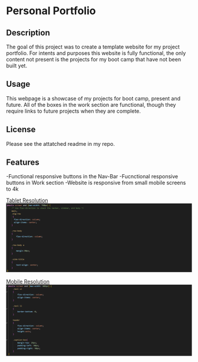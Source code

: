 # Personal Portfolio

## Description

The goal of this project was to create a template website for my project portfolio. For intents and purposes this website is fully functional, the only content not present is the projects for my boot camp that have not been built yet.


## Usage

This webpage is a showcase of my projects for boot camp, present and future. All of the boxes in the work section are functional, though they require links to future projects when they are complete.

## License

Please see the attatched readme in my repo.


## Features

-Functional responsive buttons in the Nav-Bar
-Fucnctional responsive buttons in Work section
-Website is responsive from small mobile screens to 4k

<u>Tablet Resolution<u>
![Image of website tablet resolution](assets/images/tablet%20resp.png)

<u>Mobile Resolution<u>
![Image of website mobile resolution](assets/images/mobile%20resp.png)


